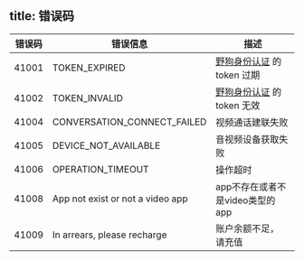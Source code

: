 
title: 错误码
---

| 错误码 | 错误信息                       | 描述                                                 |
| ----- | ----------------------------- | --------------------------------------------------- |
| 41001 | TOKEN_EXPIRED                 | [野狗身份认证](/auth/Web/index.html) 的 token 过期 |
| 41002 | TOKEN_INVALID                 | [野狗身份认证](/auth/Web/index.html) 的 token 无效 |
| 41004 | CONVERSATION_CONNECT_FAILED   | 视频通话建联失败                                  |
| 41005 | DEVICE_NOT_AVAILABLE          | 音视频设备获取失败                                     |
| 41006 | OPERATION_TIMEOUT             | 操作超时                                              |
| 41008 | App not exist or not a video app       | app不存在或者不是video类型的app                                    |
| 41009 | In arrears, please recharge            | 账户余额不足， 请充值                                              |
